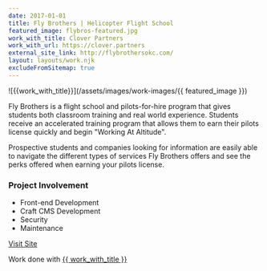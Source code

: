 ```yaml
---
date: 2017-01-01
title: Fly Brothers | Helicopter Flight School
featured_image: flybros-featured.jpg
work_with_title: Clover Partners
work_with_url: https://clover.partners
external_site_link: http://flybrothersokc.com/
layout: layouts/work.njk
excludeFromSitemap: true
---
```


![{{work_with_title}}](/assets/images/work-images/{{ featured_image }})

Fly Brothers is a flight school and pilots-for-hire program that gives students both classroom training and real world experience. Students receive an accelerated training program that allows them to earn their pilots license quickly and begin "Working At Altitude".

Prospective students and companies looking for information are easily able to navigate the different types of services Fly Brothers offers and see the perks offered when earning your pilots license.

### Project Involvement

- Front-end Development
- Craft CMS Development
- Security
- Maintenance

<a class="button" href="{{ external_site_link }}">Visit Site</a>

Work done with <a href="{{ work_with_url }}" target="_blank">{{ work_with_title }}</a>
